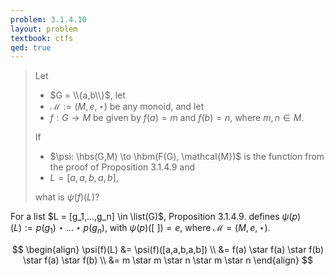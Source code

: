 ```yaml
---
problem: 3.1.4.10 
layout: problem
textbook: ctfs
qed: true
---
```


> Let 
>  - $G = \\{a,b\\}$, let 
>  - $\mathcal{M} := (M,e,\star)$ be any monoid, and let
>  - $f: G\to M$ be given by $f(a) = m$ and $f(b) = n$, where $m,n\in M$.
>
> If 
>  - $\psi: \hbs(G,M) \to \hbm(F(G), \mathcal{M})$ is the function from the
> proof of Proposition 3.1.4.9 and 
>  - $L = [a,a,b,a,b]$,
>
> what is $\psi(f)(L)$?

For a list $L = [g_1,...,g_n] \in \list(G)$, Proposition 3.1.4.9. defines
$\psi(p)(L) := p(g_1) \star ... \star p(g_n)$, with $\psi(p)(\lbrack\ \rbrack) =
e$, where $\mathcal{M} = (M,e,\star)$.

$$
\begin{align}
\psi(f)(L) &= \psi(f)([a,a,b,a,b]) \\
&= f(a) \star f(a) \star f(b) \star f(a) \star f(b) \\
&= m \star m \star n \star m \star n
\end{align}
$$

